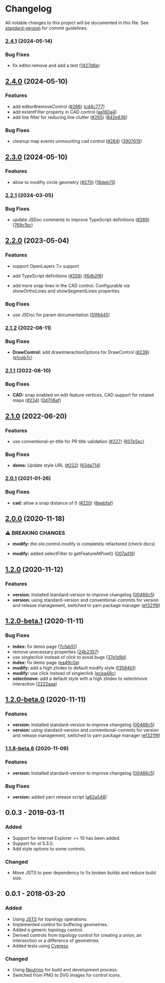 # Changelog

All notable changes to this project will be documented in this file. See [standard-version](https://github.com/conventional-changelog/standard-version) for commit guidelines.

### [2.4.1](https://github.com/geops/openlayers-editor/compare/v2.4.0...v2.4.1) (2024-05-14)


### Bug Fixes

* fix editor.remove and add a test ([1427d6e](https://github.com/geops/openlayers-editor/commit/1427d6e25edab0088ff327de98d4d45efb414b5c))

## [2.4.0](https://github.com/geops/openlayers-editor/compare/v2.3.0...v2.4.0) (2024-05-10)


### Features

* add editor#removeControl ([#266](https://github.com/geops/openlayers-editor/issues/266)) ([cd4c777](https://github.com/geops/openlayers-editor/commit/cd4c7772cf9be101a00d2c226a564de815732b49))
* add extentFilter property  in CAD control ([aa160a4](https://github.com/geops/openlayers-editor/commit/aa160a437f368799f6f31557aa2445b83afda22e))
* add line filter for reducing line clutter ([#265](https://github.com/geops/openlayers-editor/issues/265)) ([842e836](https://github.com/geops/openlayers-editor/commit/842e836b44a9faf63a03a11affd5930dc5522e55))


### Bug Fixes

* cleanup map events unmounting cad control ([#264](https://github.com/geops/openlayers-editor/issues/264)) ([3907615](https://github.com/geops/openlayers-editor/commit/390761571f8146c62d4dc85ef4255210a4b592ec))

## [2.3.0](https://github.com/geops/openlayers-editor/compare/v2.2.1...v2.3.0) (2024-05-10)


### Features

* allow to modifiy  circle geometry ([#270](https://github.com/geops/openlayers-editor/issues/270)) ([18deb75](https://github.com/geops/openlayers-editor/commit/18deb75c672c4d25e659598e7dd87386b24ffe73))

### [2.2.1](https://github.com/geops/openlayers-editor/compare/v2.2.0...v2.2.1) (2024-03-05)


### Bug Fixes

* update JSDoc comments to improve TypeScript definitions ([#269](https://github.com/geops/openlayers-editor/issues/269)) ([769c1bc](https://github.com/geops/openlayers-editor/commit/769c1bc48f426310cece9a9b0444edd6c77895b3))

## [2.2.0](https://github.com/geops/openlayers-editor/compare/v2.1.2...v2.2.0) (2023-05-04)


### Features

* support OpenLayers 7.x support

* add TypeScript definitions ([#256](https://github.com/geops/openlayers-editor/issues/256)) ([f6db2f6](https://github.com/geops/openlayers-editor/commit/f6db2f6ae37b21a7919428841ce421c07882772f))

* add more snap lines in the CAD control. Configurable via showOrthoLines and showSegmentLines properties

### Bug Fixes

* use JSDoc for param documentation ([51f8445](https://github.com/geops/openlayers-editor/commit/51f84459fb07529456f6b94c0faf136f63e9221a))

### [2.1.2](https://github.com/geops/openlayers-editor/compare/v2.1.1...v2.1.2) (2022-08-11)


### Bug Fixes

* **DrawControl:** add drawInteractionOptions for DrawControl ([#239](https://github.com/geops/openlayers-editor/issues/239)) ([e1ceb7c](https://github.com/geops/openlayers-editor/commit/e1ceb7c0a62c36658d231236be84773890d2e609))

### [2.1.1](https://github.com/geops/openlayers-editor/compare/v2.1.0...v2.1.1) (2022-08-10)


### Bug Fixes

* **CAD:** snap enabled on edit feature vertices, CAD support for rotated maps ([#234](https://github.com/geops/openlayers-editor/issues/234)) ([0d706af](https://github.com/geops/openlayers-editor/commit/0d706af65bce2759e61dbae5d9ca359940251573))

## [2.1.0](https://github.com/geops/openlayers-editor/compare/v2.0.1...v2.1.0) (2022-06-20)


### Features

* use conventional-pr-title for PR title validation ([#227](https://github.com/geops/openlayers-editor/issues/227)) ([607e5ec](https://github.com/geops/openlayers-editor/commit/607e5ec3d4aa4849f4b6b7e7acc827728f70a36c))


### Bug Fixes

* **demo:** Update style URL ([#222](https://github.com/geops/openlayers-editor/issues/222)) ([63da714](https://github.com/geops/openlayers-editor/commit/63da714cce7ad7660b99218be153644e1f193d01))

### [2.0.1](https://github.com/geops/openlayers-editor/compare/v2.0.0...v2.0.1) (2021-01-26)


### Bug Fixes

* **cad:** allow a snap distance of 0 ([#220](https://github.com/geops/openlayers-editor/issues/220)) ([8eebfaf](https://github.com/geops/openlayers-editor/commit/8eebfafc8eadbdb3d1d4686b75b6c7075d3ff15c))

## [2.0.0](https://github.com/geops/openlayers-editor/compare/v1.4.0-beta.1...v2.0.0) (2020-11-18)


### ⚠ BREAKING CHANGES

* **modify:** the ole.control.modify is completely refactored (check
docs)

* **modify:** added selectFilter to getFeatureAtPixel() ([007ad16](https://github.com/geops/openlayers-editor/commit/007ad162872444c7b8e2eb8e39a5f52009caa317))

## [1.2.0](https://github.com/geops/openlayers-editor/compare/v1.1.6...v1.2.0) (2020-11-12)


### Features

* **version:** Installed standard-version to improve changelog ([00466c5](https://github.com/geops/openlayers-editor/commit/00466c56f0695bb62115159c1918704668d6266d))
* **version:** using standard-version and conventional-commits for version and release management, switched to yarn package manager ([ef321f9](https://github.com/geops/openlayers-editor/commit/ef321f9434501c398d6269c695c8aa4a3ff0cb7d))

## [1.2.0-beta.1](https://github.com/geops/openlayers-editor/compare/v1.2.0-beta.0...v1.2.0-beta.1) (2020-11-11)


### Bug Fixes

* **index:** fix demo page ([7cfab51](https://github.com/geops/openlayers-editor/commit/7cfab511f62de9bafb1945ac4b18a5fc7a495b38))
* remove unecessary properties ([24b2357](https://github.com/geops/openlayers-editor/commit/24b23571ecc2d2342fe53d840df10f3da8ba029e))
* use singleclick instead of click to avoid bugs ([37e1d9d](https://github.com/geops/openlayers-editor/commit/37e1d9d6b5889071184fb1dc996c300cefdf629a))
* **index:** fix demo page ([ea49c0a](https://github.com/geops/openlayers-editor/commit/ea49c0ad4dfaa8d230d742bd63a54a6f9b860677))
* **modify:** add a high zIndex to default modify style ([f3584b1](https://github.com/geops/openlayers-editor/commit/f3584b17ef915e2362f1fdca7563ee492af1234a))
* **modify:** use click instead of singleclick ([ecea48c](https://github.com/geops/openlayers-editor/commit/ecea48c4b94f64625289d4966bc1bcc9bfe5bf39))
* **selectmove:** add a default style with a high zIndex to selectmove interaction ([2222aaa](https://github.com/geops/openlayers-editor/commit/2222aaac49c93163077d4a0914118755a5b742d4))

## [1.2.0-beta.0](https://github.com/geops/openlayers-editor/compare/v1.1.6...v1.2.0-beta.0) (2020-11-11)


### Features

* **version:** Installed standard-version to improve changelog ([00466c5](https://github.com/geops/openlayers-editor/commit/00466c56f0695bb62115159c1918704668d6266d))
* **version:** using standard-version and conventional-commits for version and release management, switched to yarn package manager ([ef321f9](https://github.com/geops/openlayers-editor/commit/ef321f9434501c398d6269c695c8aa4a3ff0cb7d))

### [1.1.8-beta.6](https://github.com/geops/openlayers-editor/compare/v1.1.8-beta.2...v1.1.8-beta.6) (2020-11-09)


### Features

* **version:** Installed standard-version to improve changelog ([00466c5](https://github.com/geops/openlayers-editor/commit/00466c56f0695bb62115159c1918704668d6266d))


### Bug Fixes

* **version:** added yarn release script ([a62a548](https://github.com/geops/openlayers-editor/commit/a62a548b3e22b6008c5df69e0531b8759528b1db))

## 0.0.3 - 2019-03-11
### Added
- Support for Internet Explorer >= 10 has been added.
- Support for ol 5.3.0.
- Add style options to some controls.

### Changed
- Move JSTS to peer dependency to fix broken builds and reduce build size.

## 0.0.1 - 2018-03-20
### Added
- Using [JSTS](https://github.com/bjornharrtell/jsts) for topology operations.
- Implemented control for buffering geometries.
- Added a generic topology control.
- Derived controls from topology control for creating a union, an intersection or a difference of geometries.
- Added tests using [Cypress](https://cypress.io/)

### Changed
- Using [Neutrino](https://neutrino.js.org/) for build and development process.
- Switched from PNG to SVG images for control icons.
